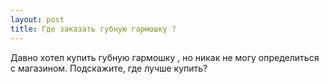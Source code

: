 ```yaml
---
layout: post 
title: Где заказать губную гармошку ? 
--- 
```

Давно хотел купить губную гармошку , но никак не могу определиться с магазином. Подскажите, где лучше купить?